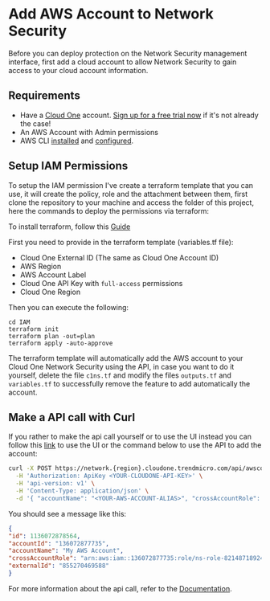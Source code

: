 # Add AWS Account to Network Security

Before you can deploy protection on the Network Security management interface, first add a cloud account to allow Network Security to gain access to your cloud account information.

## Requirements

- Have a [Cloud One](https://www.trendmicro.com/cloudone) account. [Sign up for a free trial now](https://cloudone.trendmicro.com/register) if it's not already the case!
- An AWS Account with Admin permissions
- AWS CLI [installed](https://docs.aws.amazon.com/cli/latest/userguide/getting-started-install.html) and [configured](https://docs.aws.amazon.com/cli/latest/userguide/cli-chap-configure.html).
    
## Setup IAM Permissions

To setup the IAM permission I've create a terraform template that you can use, it will create the policy, role and the attachment between them, first clone the repository to your machine and access the folder of this project, here the commands to deploy the permissions via terraform:

To install terraform, follow this [Guide](https://learn.hashicorp.com/tutorials/terraform/install-cli#install-terraform)

First you need to provide in the terraform template (variables.tf file):
  - Cloud One External ID (The same as Cloud One Account ID)
  - AWS Region
  - AWS Account Label
  - Cloud One API Key with `full-access` permissions
  - Cloud One Region

Then you can execute the following:

  ```
  cd IAM
  terraform init
  terraform plan -out=plan
  terraform apply -auto-approve
  ```

  The terraform template will automatically add the AWS account to your Cloud One Network Security using the API, in case you want to do it yourself, delete the file `c1ns.tf` and modify the files `outputs.tf` and `variables.tf` to successfully remove the feature to add automatically the account.
    
  ## Make a API call with Curl

  If you rather to make the api call yourself or to use the UI instead you can follow this [link](https://cloudone.trendmicro.com/docs/network-security/add_cloud_accounts_appliances/) to use the UI or the command below to use the API to add the account:

  ```bash
  curl -X POST https://network.{region}.cloudone.trendmicro.com/api/awsconnectors \
    -H 'Authorization: ApiKey <YOUR-CLOUDONE-API-KEY>' \
    -H 'api-version: v1' \
    -H 'Content-Type: application/json' \
    -d '{ "accountName": "<YOUR-AWS-ACCOUNT-ALIAS>", "crossAccountRole": "<YOUR-IAM-ROLE-ARN>", "externalId": "<YOUR-CLOUDONE-EXTERNAL-ID>" }'
  ```

  You should see a message like this:

  ```json
  {
  "id": 1136072878564,
  "accountId": "136072877735",
  "accountName": "My AWS Account",
  "crossAccountRole": "arn:aws:iam::136072877735:role/ns-role-8214871892417248124",
  "externalId": "855270469588"
}
  ```

  For more information about the api call, refer to the [Documentation](https://cloudone.trendmicro.com/docs/network-security/api-reference/tag/AWS-Connectors-API#operation/getCrossAccountListUsingGET).